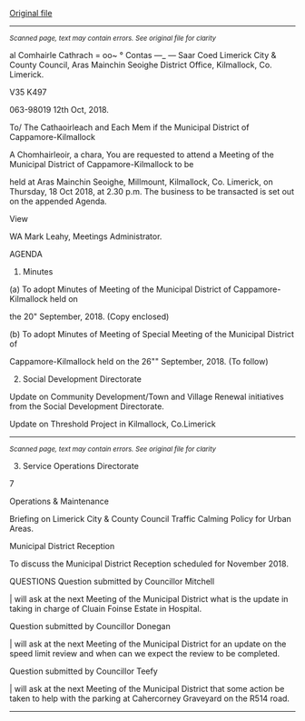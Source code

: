 [Original file](https://www.limerick.ie/sites/default/files/media/documents/2018-10/02%20Agenda%20Municipal%20District%20Meeting.pdf)

---
*<small>Scanned page, text may contain errors. See original file for clarity</small>*  

al Comhairle Cathrach
= oo~ ° Contas —_
— Saar Coed
Limerick City & County Council,
Aras Mainchin Seoighe District Office,
Kilmallock, Co. Limerick.

V35 K497

063-98019 12th Oct, 2018.

To/ The Cathaoirleach and Each Mem if the Municipal District of Cappamore-Kilmallock

A Chomhairleoir, a chara,
You are requested to attend a Meeting of the Municipal District of Cappamore-Kilmallock to be

held at Aras Mainchin Seoighe, Millmount, Kilmallock, Co. Limerick, on Thursday, 18 Oct
2018, at 2.30 p.m. The business to be transacted is set out on the appended Agenda.

View

WA
Mark Leahy,
Meetings Administrator.

AGENDA
1. Minutes

(a) To adopt Minutes of Meeting of the Municipal District of Cappamore-Kilmallock held on

the 20" September, 2018.
(Copy enclosed)

(b) To adopt Minutes of Meeting of Special Meeting of the Municipal District of

Cappamore-Kilmallock held on the 26"" September, 2018.
(To follow)

2. Social Development Directorate

Update on Community Development/Town and Village Renewal initiatives from the
Social Development Directorate.

Update on Threshold Project in Kilmallock, Co.Limerick


---
*<small>Scanned page, text may contain errors. See original file for clarity</small>*  

3. Service Operations Directorate

7

Operations & Maintenance

Briefing on Limerick City & County Council Traffic Calming Policy for Urban Areas.

Municipal District Reception

To discuss the Municipal District Reception scheduled for November 2018.

QUESTIONS
Question submitted by Councillor Mitchell

| will ask at the next Meeting of the Municipal District what is the update in taking in
charge of Cluain Foinse Estate in Hospital.

Question submitted by Councillor Donegan

| will ask at the next Meeting of the Municipal District for an update on the speed limit
review and when can we expect the review to be completed.

Question submitted by Councillor Teefy

| will ask at the next Meeting of the Municipal District that some action be taken to help
with the parking at Cahercorney Graveyard on the R514 road.


---
